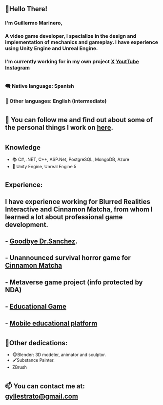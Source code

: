 ## 👋Hello There!
### I'm Guillermo Marinero,
### A video game developer, I specialize in the design and implementation of mechanics and gameplay. I have experience using Unity Engine and Unreal Engine.
### I'm currently working for in my own project [X](x.com/Dracollarium) [YoutTube](www.youtube.com/@DracollariumStudio) [Instagram](www.instagram.com/dracollarium_studio/)
#
### 🗨 Native language: Spanish
### 💬 Other languages: English (intermediate)
#
## 🔭 You can follow me and find out about some of the personal things I work on [here](www.linkedin.com/in/guillermomarinero/).
#
## Knowledge
- 📚 C#, .NET, C++, ASP.Net, PostgreSQL, MongoDB, Azure
- 📖 Unity Engine, Unreal Engine 5
#
## Experience:
## I have experience working for Blurred Realities Interactive and Cinnamon Matcha, from whom I learned a lot about professional game development.
##
##   - [Goodbye Dr.Sanchez](https://store.steampowered.com/app/1456000/Goodbye_Dr_Sanchez/).
##   - Unannounced survival horror game for [Cinnamon Matcha](https://store.steampowered.com/curator/42985600)
##   - Metaverse game project (info protected by NDA)
##   - [Educational Game](https://nianduti.itch.io/mawe)
##   - [Mobile educational platform](https://webdit.es/blog/noticias-2/gamificacion-para-educacion-y-empresas-2023-2)
#
#
## 💪Other dedications:
  - 🐵Blender: 3D modeler, animator and sculptor.
  - 🖌Substance Painter.
  - ZBrush
 #
## 📫 You can contact me at: gyllestrato@gmail.com
